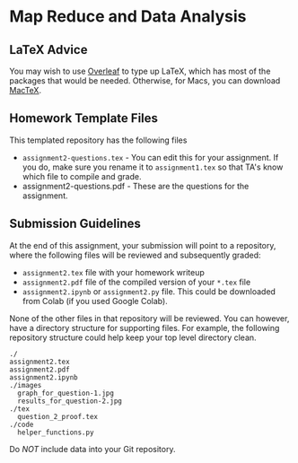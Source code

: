 # Map Reduce and Data Analysis

## LaTeX Advice

You may wish to use [Overleaf](http://www.overleaf.com) to type up LaTeX, which has most of the packages that would be needed. Otherwise, for Macs, you can download [MacTeX](https://www.tug.org/mactex/).

## Homework Template Files

This templated repository has the following files

* `assignment2-questions.tex` - You can edit this for your assignment. If you do, make sure you rename it to `assignment1.tex` so that TA's know which file to compile and grade.
* assignment2-questions.pdf - These are the questions for the assignment.

## Submission Guidelines

At the end of this assignment, your submission will point to a repository, where the following files will be reviewed and subsequently graded:

* `assignment2.tex` file with your homework writeup
* `assignment2.pdf` file of the compiled version of your `*.tex` file
* `assignment2.ipynb` or `assignment2.py` file. This could be downloaded from Colab (if you used Google Colab).

None of the other files in that repository will be reviewed. You can however, have a directory structure for supporting files. For example, the following repository structure could help keep your top level directory clean.

```
./
assignment2.tex
assignment2.pdf
assignment2.ipynb
./images
  graph_for_question-1.jpg
  results_for_question-2.jpg
./tex
  question_2_proof.tex
./code
  helper_functions.py
```

Do _NOT_ include data into your Git repository.
